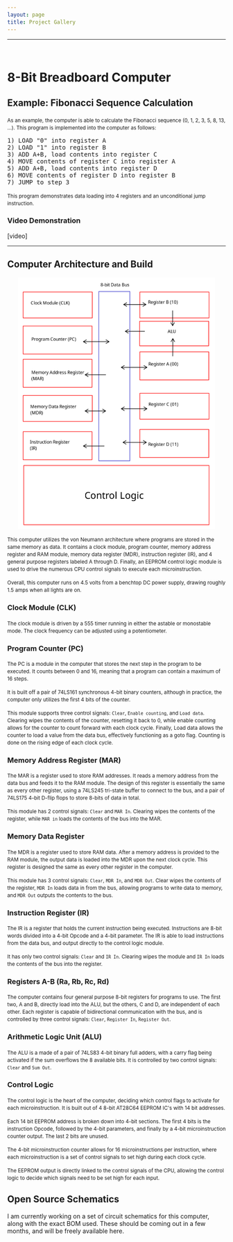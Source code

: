 ```yaml
---
layout: page
title: Project Gallery
---
```


---

<br>

# 8-Bit Breadboard Computer

## Example: Fibonacci Sequence Calculation

<p><small>As an example, the computer is able to calculate the Fibonacci sequence (0, 1, 2, 3, 5, 8, 13, ...). This program is implemented into the computer as follows:</small></p>

<pre>
1) LOAD "0" into register A
2) LOAD "1" into register B
3) ADD A+B, load contents into register C
4) MOVE contents of register C into register A
5) ADD A+B, load contents into register D
6) MOVE contents of register D into register B
7) JUMP to step 3
</pre>

<p><small>This program demonstrates data loading into 4 registers and an unconditional jump instruction.</small></p>

### Video Demonstration

[video]

---

## Computer Architecture and Build

<!-- Image Pair -->
<div style="flex: 0 1 50%; text-align: center; display: flex; flex-direction: column; align-items: center;">
	<img src="/assets/files/projects/computer/architecture.png" style="width: 90%; height: auto; max-width: 100;" alt="C/2023 A3 (Tsuchinshan-ATLAS)" />
</div>

<p><small>This computer utilizes the von Neumann architecture where programs are stored in the same memory as data. It contains a clock module, program counter, memory address register and RAM module,  memory data register (MDR), instruction register (IR), and 4 general purpose registers labeled A through D. Finally, an EEPROM control logic module is used to drive the numerous CPU control signals to execute each microinstruction.</small></p>

<p><small>Overall, this computer runs on 4.5 volts from a benchtop DC power supply, drawing roughly 1.5 amps when all lights are on.</small></p>

### Clock Module (CLK)

<p><small>The clock module is driven by a 555 timer running in either the astable or monostable mode. The clock frequency can be adjusted using a potentiometer.</small></p>

### Program Counter (PC)

<p><small>The PC is a module in the computer that stores the next step in the program to be executed. It counts between 0 and 16, meaning that a program can contain a maximum of 16 steps.</small></p>

<p><small>It is built off a pair of 74LS161 synchronous 4-bit binary counters, although in practice, the computer only utilizes the first 4 bits of the counter.</small></p>

<p><small>This module supports three control signals: <code>Clear</code>, <code>Enable counting</code>, and <code>Load data</code>. Clearing wipes the contents of the counter, resetting it back to 0, while enable counting allows for the counter to count forward with each clock cycle. Finally, Load data allows the counter to load a value from the data bus, effectively functioning as a goto flag. Counting is done on the rising edge of each clock cycle.</small></p>

### Memory Address Register (MAR)

<p><small>The MAR is a register used to store RAM addresses. It reads a memory address from the data bus and feeds it to the RAM module. The design of this register is essentially the same as every other register, using a 74LS245 tri-state buffer to connect to the bus, and a pair of 74LS175 4-bit D-flip flops to store 8-bits of data in total.</small></p>

<p><small>This module has 2 control signals: <code>Clear</code> and <code>MAR In</code>. Clearing wipes the contents of the register, while <code>MAR in</code> loads the contents of the bus into the MAR.</small></p>

### Memory Data Register

<p><small>The MDR is a register used to store RAM data. After a memory address is provided to the RAM module, the output data is loaded into the MDR upon the next clock cycle. This register is designed the same as every other register in the computer.</small></p>

<p><small>This module has 3 control signals: <code>Clear</code>, <code>MDR In</code>, and <code>MDR Out</code>. Clear wipes the contents of the register, <code>MDR In</code> loads data in from the bus, allowing programs to write data to memory, and <code>MDR Out</code> outputs the contents to the bus.</small></p>

### Instruction Register (IR)

<p><small>The IR is a register that holds the current instruction being executed. Instructions are 8-bit words divided into a 4-bit Opcode and a 4-bit parameter. The IR is able to load instructions from the data bus, and output directly to the control logic module.</small></p>

<p><small>It has only two control signals: <code>Clear</code> and <code>IR In</code>. Clearing wipes the module and <code>IR In</code> loads the contents of the bus into the register.</small></p>

### Registers A-B (Ra, Rb, Rc, Rd)

<p><small>The computer contains four general purpose 8-bit registers for programs to use. The first two, A and B, directly load into the ALU, but the others, C and D, are independent of each other. Each register is capable of bidirectional communication with the bus, and is controlled by three control signals: <code>Clear</code>, <code>Register In</code>, <code>Register Out</code>.</small></p>

### Arithmetic Logic Unit (ALU)

<p><small>The ALU is a made of a pair of 74LS83 4-bit binary full adders, with a carry flag being activated if the sum overflows the 8 available bits. It is controlled by two control signals: <code>Clear</code> and <code>Sum Out</code>.</small></p>

### Control Logic

<p><small>The control logic is the heart of the computer, deciding which control flags to activate for each microinstruction. It is built out of 4 8-bit AT28C64 EEPROM IC's with 14 bit addresses.</small></p>

<p><small>Each 14 bit EEPROM address is broken down into 4-bit sections. The first 4 bits is the instruction Opcode, followed by the 4-bit parameters, and finally by a 4-bit microinstruction counter output. The last 2 bits are unused.</small></p>

<p><small>The 4-bit microinstruction counter allows for 16 microinstructions per instruction, where each microinstruction is a set of control signals to set high during each clock cycle.</small></p>

<p><small>The EEPROM output is directly linked to the control signals of the CPU, allowing the control logic to decide which signals need to be set high for each input.</small></p>

## Open Source Schematics

I am currently working on a set of circuit schematics for this computer, along with the exact BOM used. These should be coming out in a few months, and will be freely available here.